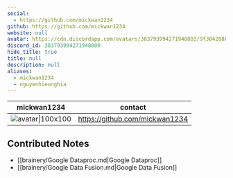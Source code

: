 ```yaml
---
social: 
  - https://github.com/mickwan1234
github: https://github.com/mickwan1234
website: null
avatar: https://cdn.discordapp.com/avatars/383793994271948803/9f3042888d23b742411f6a45b4ba3b9c
discord_id: 383793994271948800
hide_title: true
title: null
description: null
aliases: 
  - mickwan1234
  - nguyenhieunghia
---
```

<div class="profile"/>

| mickwan1234                                                                                                | contact                        |
| ---------------------------------------------------------------------------------------------------------- | ------------------------------ |
| ![avatar\|100x100](https://cdn.discordapp.com/avatars/383793994271948803/9f3042888d23b742411f6a45b4ba3b9c) | https://github.com/mickwan1234 |

## Contributed Notes

- [[brainery/Google Dataproc.md|Google Dataproc]]
- [[brainery/Google Data Fusion.md|Google Data Fusion]]